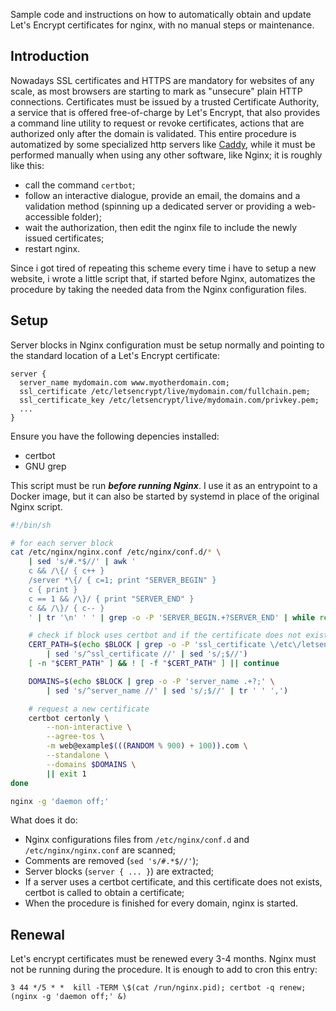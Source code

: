 Sample code and instructions on how to automatically obtain and update Let's Encrypt certificates for nginx, with no manual steps or maintenance.

## Introduction

Nowadays SSL certificates and HTTPS are mandatory for websites of any scale, as most browsers are starting to mark as "unsecure" plain HTTP connections. Certificates must be issued by a trusted Certificate Authority, a service that is offered free-of-charge by Let's Encrypt, that also provides a command line utility to request or revoke certificates, actions that are authorized only after the domain is validated. This entire procedure is automatized by some specialized http servers like [Caddy](https://github.com/mholt/caddy/), while it must be performed manually when using any other software, like Nginx; it is roughly like this:
* call the command `certbot`;
* follow an interactive dialogue, provide an email, the domains and a validation method (spinning up a dedicated server or providing a web-accessible folder);
* wait the authorization, then edit the nginx file to include the newly issued certificates;
* restart nginx.

Since i got tired of repeating this scheme every time i have to setup a new website, i wrote a little script that, if started before Nginx, automatizes the procedure by taking the needed data from the Nginx configuration files.

## Setup

Server blocks in Nginx configuration must be setup normally and pointing to the standard location of a Let's Encrypt certificate:
```
server {
  server_name mydomain.com www.myotherdomain.com;
  ssl_certificate /etc/letsencrypt/live/mydomain.com/fullchain.pem;
  ssl_certificate_key /etc/letsencrypt/live/mydomain.com/privkey.pem;
  ...
}
```

Ensure you have the following depencies installed:
* certbot
* GNU grep

This script must be run ***before running Nginx***. I use it as an entrypoint to a Docker image, but it can also be started by systemd in place of the original Nginx script.

```bash
#!/bin/sh

# for each server block
cat /etc/nginx/nginx.conf /etc/nginx/conf.d/* \
    | sed 's/#.*$//' | awk '
    c && /\{/ { c++ }
    /server *\{/ { c=1; print "SERVER_BEGIN" }
    c { print }
    c == 1 && /\}/ { print "SERVER_END" }
    c && /\}/ { c-- }
    ' | tr '\n' ' ' | grep -o -P 'SERVER_BEGIN.+?SERVER_END' | while read BLOCK; do

    # check if block uses certbot and if the certificate does not exist
    CERT_PATH=$(echo $BLOCK | grep -o -P 'ssl_certificate \/etc\/letsencrypt\/live\/.+\/fullchain.pem;' \
        | sed 's/^ssl_certificate //' | sed 's/;$//')
    [ -n "$CERT_PATH" ] && ! [ -f "$CERT_PATH" ] || continue

    DOMAINS=$(echo $BLOCK | grep -o -P 'server_name .+?;' \
        | sed 's/^server_name //' | sed 's/;$//' | tr ' ' ',')

    # request a new certificate
    certbot certonly \
        --non-interactive \
        --agree-tos \
        -m web@example$(((RANDOM % 900) + 100)).com \
        --standalone \
        --domains $DOMAINS \
        || exit 1
done

nginx -g 'daemon off;'
```

What does it do:
* Nginx configurations files from `/etc/nginx/conf.d` and `/etc/nginx/nginx.conf` are scanned;
* Comments are removed (`sed 's/#.*$//'`);
* Server blocks (`server { ... }`) are extracted;
* If a server uses a certbot certificate, and this certificate does not exists, certbot is called to obtain a certificate;
* When the procedure is finished for every domain, nginx is started.

## Renewal

Let's encrypt certificates must be renewed every 3-4 months. Nginx must not be running during the procedure. It is enough to add to cron this entry:
```
3 44 */5 * *  kill -TERM \$(cat /run/nginx.pid); certbot -q renew; (nginx -g 'daemon off;' &)
```





